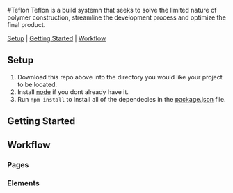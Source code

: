 #Teflon
Teflon is a build systemn that seeks to solve the limited nature of polymer construction, streamline the development process and optimize the final product.

[Setup](#setup) | [Getting Started](#getting-started) | [Workflow](#workflow)

## Setup
1. Download this repo above into the directory you would like your project to be located.
1. Install [node](https://nodejs.org/en/) if you dont already have it.
1. Run `npm install` to install all of the dependecies in the [package.json](https://github.com/HyphnKnight/Teflon/blob/master/package.json) file.

## Getting Started

## Workflow

### Pages

### Elements